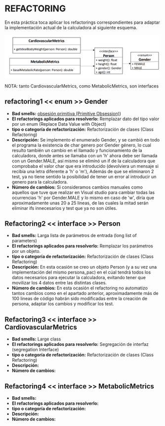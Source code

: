 # REFACTORING
En esta práctica toca aplicar los refactorings correspondientes para adaptar la implementación actual de la calculadora al siguiente esquema.

<p align="center">
  <img src="https://github.com/Diegodepab/isa2024-healthcalc/blob/practica7/Images/Esquema_pracitca7.png" width="1000" title="decorador">
</p>

NOTA: tanto CardiovascularMetrics, como MetabolicMetrics, son interfaces

<a name="refactoring1"> </a>
## refactoring1 << enum >> Gender 
  - **Bad smells:**  [obsesión primitiva (Primitive Obsession)](https://refactoring.guru/smells/primitive-obsession))
  - **El refactorings aplicados para resolverlo:** Remplazar dato del tipo valor por un enum (Replace Data Value with Object)
  - **tipo o categoría de refactorización:** Refactorización de clases (Class Refactoring)
  - **Descripción:** Se implemento el enumerado Gender, y se cambió en todo el programa la existencia de char genero por Gender género, lo cual resulto también un cambio en el llamado y funcionamiento de la calculadora, donde antes se llamaba con un 'h' ahora debe ser llamada con un Gender.MALE, así mismo se eliminó un if de la calculadora que comprobaba el valor char que era introducido (devolviera un mensaje si recibía una letra diferente a 'h' o 'm'), Además de que se eliminaron 2 test, ya no tiene sentido la posibilidad de tener un error al introducir un genero para la calculadora.   
  - **Número de cambios:** Si consideramos cambios manuales como aquellos que tuve que realizar en Visual studio para cambiar todas las ocurrencias 'h' por Gender.MALE y lo mismo en caso de 'w', diría que aproximadamente unas 20 a 25 lineas, de las cuales la mitad serán eliminar ifs innecesarios y test que ya no son útiles.
  
<a name="refactoring2"> </a>
## Refactoring2 << interface >> Person
  - **Bad smells:** Larga lista de parámetros de entrada (long list of parameters)
  - **El refactorings aplicados para resolverlo:** Remplazar los parámetros por un objeto.
  - **tipo o categoría de refactorización:** Refactorización de clases (Class Refactoring)
  - **Descripción:** En esta ocasión se creo un objeto Person (y a su vez una implementación del mismo persona_pac) en el cúal tendrá todos los datos necesarios para ejecutar la calculadora, evitando tener que movilizar los 4 datos entre las distintas clases. 
  - **Número de cambios:** En esta ocasión el refactoring no automatizo tantos cambios como en el apartado anterior, aproximadamente más de 100 lineas de código habrán sido modificadas entre la creación de persona, adaptar los cambios y modificar los test.
  
<a name="refactoring3"> </a>
## Refactoring3 << interface >> CardiovascularMetrics 
  - **Bad smells:** Large class
  - **El refactorings aplicados para resolverlo:** Segregación de interfaz (segregation Interface)
  - **tipo o categoría de refactorización:** Refactorización de clases (Class Refactoring)
  - **Descripción:**
  - **Número de cambios:** 
 
  
<a name="refactoring4"> </a>
## Refactoring4 << interface >> MetabolicMetrics 
  - **Bad smells:** 
  - **El refactorings aplicados para resolverlo:**
  - **tipo o categoría de refactorización:**
  - **Descripción:**
  - **Número de cambios:**
